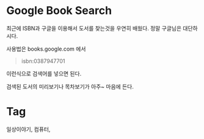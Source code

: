 Google Book Search
===================

최근에 ISBN과 구글을 이용해서 도서를 찾는것을 우연히 배웠다.
정말 구글님은 대단하시다.

사용법은 books.google.com 에서
> isbn:0387947701

이런식으로 검색어를 넣으면 된다.

검색된 도서의 미리보기나 목차보기가 아주~ 마음에 든다.

Tag
====
일상이야기, 컴퓨터,